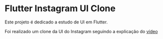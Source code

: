 # Flutter Instagram UI Clone

Este projeto é dedicado a estudo de UI em Flutter.

Foi realizado um clone da UI do Instagram seguindo a explicação do [vídeo](https://www.youtube.com/watch?v=Z9fsyhKHWDg) 



